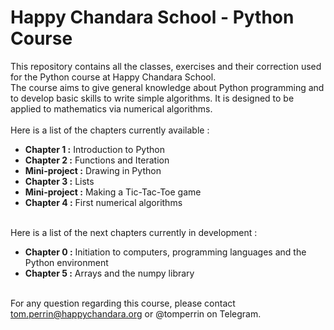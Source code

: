 <!-- #region -->
# Happy Chandara School - Python Course

This repository contains all the classes, exercises and their correction used for the Python course at Happy Chandara School.<br>
The course aims to give general knowledge about Python programming and to develop basic skills to write simple algorithms. It is designed to be applied to mathematics via numerical algorithms.<br>
<br>
Here is a list of the chapters currently available :
- **Chapter 1 :** Introduction to Python
- **Chapter 2 :** Functions and Iteration
- **Mini-project :** Drawing in Python
- **Chapter 3 :** Lists
- **Mini-project :** Making a Tic-Tac-Toe game
- **Chapter 4 :** First numerical algorithms

<br> Here is a list of the next chapters currently in development :
- **Chapter 0 :** Initiation to computers, programming languages and the Python environment
- **Chapter 5 :** Arrays and the numpy library


<br> For any question regarding this course, please contact tom.perrin@happychandara.org or @tomperrin on Telegram.
<!-- #endregion -->

```python

```
